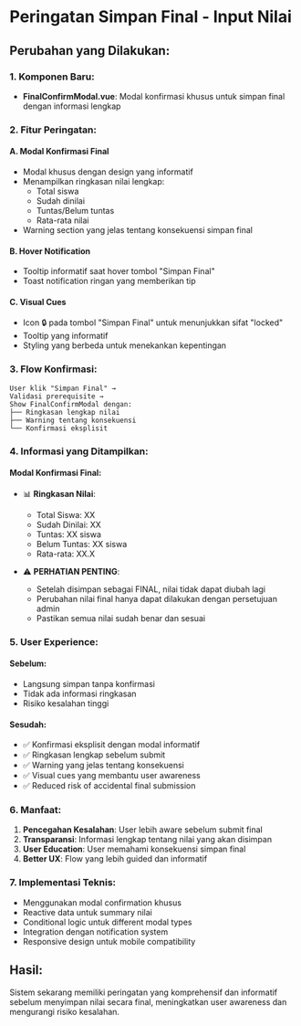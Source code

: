 # Peringatan Simpan Final - Input Nilai

## Perubahan yang Dilakukan:

### 1. Komponen Baru:
- **FinalConfirmModal.vue**: Modal konfirmasi khusus untuk simpan final dengan informasi lengkap

### 2. Fitur Peringatan:

#### A. Modal Konfirmasi Final
- Modal khusus dengan design yang informatif
- Menampilkan ringkasan nilai lengkap:
  - Total siswa
  - Sudah dinilai
  - Tuntas/Belum tuntas
  - Rata-rata nilai
- Warning section yang jelas tentang konsekuensi simpan final

#### B. Hover Notification
- Tooltip informatif saat hover tombol "Simpan Final"
- Toast notification ringan yang memberikan tip

#### C. Visual Cues
- Icon 🔒 pada tombol "Simpan Final" untuk menunjukkan sifat "locked"
- Tooltip yang informatif
- Styling yang berbeda untuk menekankan kepentingan

### 3. Flow Konfirmasi:

```
User klik "Simpan Final" → 
Validasi prerequisite → 
Show FinalConfirmModal dengan:
├── Ringkasan lengkap nilai
├── Warning tentang konsekuensi
└── Konfirmasi eksplisit
```

### 4. Informasi yang Ditampilkan:

#### Modal Konfirmasi Final:
- 📊 **Ringkasan Nilai**:
  - Total Siswa: XX
  - Sudah Dinilai: XX
  - Tuntas: XX siswa
  - Belum Tuntas: XX siswa
  - Rata-rata: XX.X

- ⚠️ **PERHATIAN PENTING**:
  - Setelah disimpan sebagai FINAL, nilai tidak dapat diubah lagi
  - Perubahan nilai final hanya dapat dilakukan dengan persetujuan admin
  - Pastikan semua nilai sudah benar dan sesuai

### 5. User Experience:

#### Sebelum:
- Langsung simpan tanpa konfirmasi
- Tidak ada informasi ringkasan
- Risiko kesalahan tinggi

#### Sesudah:
- ✅ Konfirmasi eksplisit dengan modal informatif
- ✅ Ringkasan lengkap sebelum submit
- ✅ Warning yang jelas tentang konsekuensi
- ✅ Visual cues yang membantu user awareness
- ✅ Reduced risk of accidental final submission

### 6. Manfaat:

1. **Pencegahan Kesalahan**: User lebih aware sebelum submit final
2. **Transparansi**: Informasi lengkap tentang nilai yang akan disimpan
3. **User Education**: User memahami konsekuensi simpan final
4. **Better UX**: Flow yang lebih guided dan informatif

### 7. Implementasi Teknis:

- Menggunakan modal confirmation khusus
- Reactive data untuk summary nilai
- Conditional logic untuk different modal types
- Integration dengan notification system
- Responsive design untuk mobile compatibility

## Hasil:
Sistem sekarang memiliki peringatan yang komprehensif dan informatif sebelum menyimpan nilai secara final, meningkatkan user awareness dan mengurangi risiko kesalahan.
